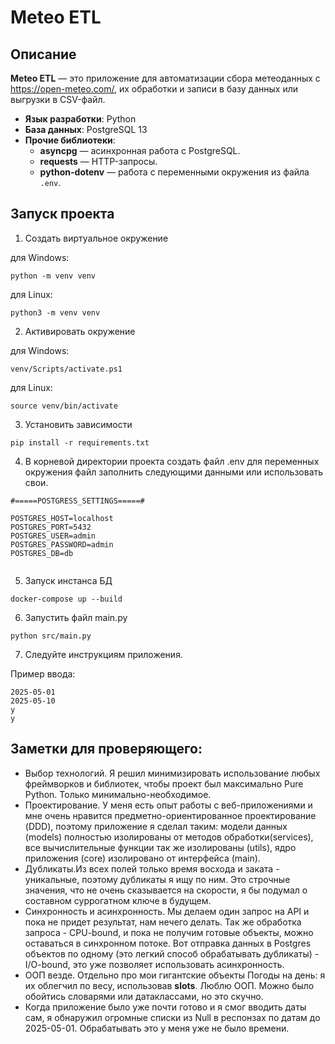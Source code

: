 # Meteo ETL

## Описание
**Meteo ETL** — это приложение для автоматизации сбора метеоданных с https://open-meteo.com/, их обработки и записи в базу данных или выгрузки в CSV-файл.
- **Язык разработки**: Python
- **База данных**: PostgreSQL 13
- **Прочие библиотеки**:
  - **asyncpg** — асинхронная работа с PostgreSQL.
  - **requests** — HTTP-запросы.
  - **python-dotenv** — работа с переменными окружения из файла `.env`.

## Запуск проекта

1. Создать виртуальное окружение

для Windows:

```
python -m venv venv
```
для Linux:

```
python3 -m venv venv
```

2. Активировать окружение

для Windows:

```
venv/Scripts/activate.ps1
```

для Linux:

```
source venv/bin/activate
```

3. Установить зависимости

```
pip install -r requirements.txt
```

4. В корневой директории проекта создать файл
.env для переменных окружения
файл заполнить следующими данными или использовать свои.

```
#=====POSTGRESS_SETTINGS=====#

POSTGRES_HOST=localhost
POSTGRES_PORT=5432
POSTGRES_USER=admin
POSTGRES_PASSWORD=admin
POSTGRES_DB=db


````


5. Запуск инстанса БД

```
docker-compose up --build
```

6. Запустить файл main.py

```
python src/main.py
````

7. Следуйте инструкциям приложения.

Пример ввода:
```
2025-05-01
2025-05-10
y
y
````

## Заметки для проверяющего:
- Выбор технологий. Я решил минимизировать использование любых фреймворков и библиотек, чтобы проект был максимально Pure Python. Только минимально-необходимое.
- Проектирование. У меня есть опыт работы с веб-приложениями и мне очень нравится предметно-ориентированное проектирование (DDD), поэтому приложение я сделал таким:
          модели данных (models) полностью изолированы от методов обработки(services),
          все вычислительные функции так же изолированы (utils),
          ядро приложения (core) изолировано от интерфейса (main).
- Дубликаты.Из всех полей только время восхода и заката - уникальные, поэтому дубликаты я ищу по ним. Это строчные значения, что не очень сказывается на скорости, я бы подумал о составном суррогатном ключе в будущем.
- Синхронность и асинхронность. Мы делаем один запрос на API и пока не придет результат, нам нечего делать. Так же обработка запроса - CPU-bound, и пока не получим готовые объекты, можно оставаться в синхронном потоке. Вот отправка данных в Postgres объектов по одному (это легкий способ обрабатывать дубликаты) - I/O-bound, это уже позволяет использовать асинхронность.
- ООП везде. Отдельно про мои гигантские объекты Погоды на день: я их облегчил по весу, использовав __slots__. Люблю ООП. Можно было обойтись словарями или датаклассами, но это скучно.
- Когда приложение было уже почти готово и я смог вводить даты сам, я обнаружил огромные списки из Null в респонзах по датам до 2025-05-01. Обрабатывать это у меня уже не было времени.
